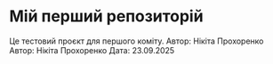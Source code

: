 # Мій перший репозиторій
Це тестовий проєкт для першого коміту.
Автор: Нікіта Прохоренко
Автор: Нікіта Прохоренко
Дата: 23.09.2025
